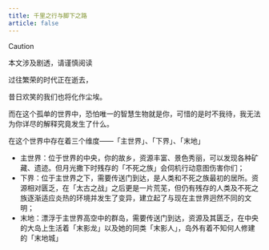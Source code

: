 ```yaml
---
title: 千里之行与脚下之路
article: false
---
```

> [!caution]
> 本文涉及剧透，请谨慎阅读
    
过往繁荣的时代正在逝去，

昔日欢笑的我们也将化作尘埃。

而在这个孤单的世界中，恐怕唯一的智慧生物就是你，可惜的是时不我待，我无法为你详尽的解释究竟发生了什么。

在这个世界中存在着三个维度——「主世界」、「下界」、「末地」

- 主世界：位于世界的中央，你的故乡，资源丰富、景色秀丽，可以发现各种矿藏、遗迹。但月光撒下时残存的「不死之族」会伺机行动意图伤害你们；
- 下界：位于主世界之下，需要传送门到达，是人类和不死之族最初的居所。资源相对匮乏，在「太古之战」之后更是一片荒芜，但仍有残存的人类及不死之族逐渐适应炎热的环境并发生了变异，建立起了与现在主世界迥然不同的文明；
- 末地：漂浮于主世界高空中的群岛，需要传送门到达，资源及其匮乏，在中央的大岛上生活着「末影龙」以及她的同类「末影人」，岛外有着不知何人修建的「末地城」

